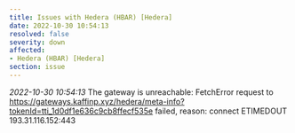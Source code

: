 ```yaml
---
title: Issues with Hedera (HBAR) [Hedera]
date: 2022-10-30 10:54:13
resolved: false
severity: down
affected:
- Hedera (HBAR) [Hedera]
section: issue
---
```


*2022-10-30 10:54:13* The gateway is unreachable: FetchError request to https://gateways.kaffinp.xyz/hedera/meta-info?tokenId=tti_1d0df1e636c9cb8ffecf535e failed, reason: connect ETIMEDOUT 193.31.116.152:443